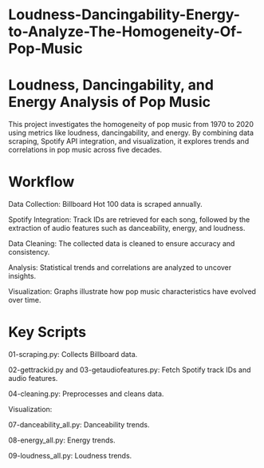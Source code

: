 # Loudness-Dancingability-Energy-to-Analyze-The-Homogeneity-Of-Pop-Music

# Loudness, Dancingability, and Energy Analysis of Pop Music

This project investigates the homogeneity of pop music from 1970 to 2020 using metrics like loudness, dancingability, and energy. By combining data scraping, Spotify API integration, and visualization, it explores trends and correlations in pop music across five decades.

# Workflow

Data Collection: Billboard Hot 100 data is scraped annually.

Spotify Integration: Track IDs are retrieved for each song, followed by the extraction of audio features such as danceability, energy, and loudness.

Data Cleaning: The collected data is cleaned to ensure accuracy and consistency.

Analysis: Statistical trends and correlations are analyzed to uncover insights.

Visualization: Graphs illustrate how pop music characteristics have evolved over time.

# Key Scripts

01-scraping.py: Collects Billboard data.

02-gettrackid.py and 03-getaudiofeatures.py: Fetch Spotify track IDs and audio features.

04-cleaning.py: Preprocesses and cleans data.

Visualization:

07-danceability_all.py: Danceability trends.

08-energy_all.py: Energy trends.

09-loudness_all.py: Loudness trends.
